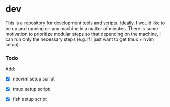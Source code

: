 # dev
This is a repository for development tools and scripts. Ideally, I would like to be up and running on any
machine in a matter of minutes. There is some motivation to prioritize modular steps so that depending on the
machine, I can run only the necessary steps (e.g. If I just want to get tmux + nvim setup).

### Todo
Add:
- [x] neovim setup script
- [x] tmux setup script
- [x] fish setup script


